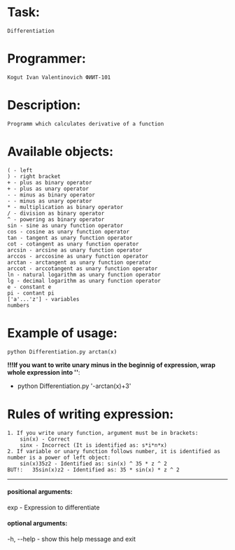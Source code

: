 # Task: 
	Differentiation
# Programmer: 
    Kogut Ivan Valentinovich ФИИТ-101 
# Description:
	Programm which calculates derivative of a function
# Available objects:
	( - left 
	) - right bracket
    + - plus as binary operator
	+ - plus as unary operator
    - - minus as binary operator
    - - minus as unary operator
    * - multiplication as binary operator
    / - division as binary operator
    ^ - powering as binary operator
    sin - sine as unary function operator
    cos - cosine as unary function operator
    tan - tangent as unary function operator
    cot - cotangent as unary function operator
    arcsin - arcsine as unary function operator
    arccos - arccosine as unary function operator
    arctan - arctangent as unary function operator
    arccot - arccotangent as unary function operator
    ln - natural logarithm as unary function operator
    lg - decimal logarithm as unary function operator
	e - constant e
	pi - contant pi
	['a'...'z'] - variables
	numbers
# Example of usage:
	python Differentiation.py arctan(x)
__!!!If you want to write unary minus in the beginnig of expression, wrap whole expression into ''__:
+ python Differentiation.py '-arctan(x)+3'
# Rules of writing expression:
	1. If you write unary function, argument must be in brackets:
		sin(x) - Correct
		sinx - Incorrect (It is identified as: s*i*n*x)
	2. If variable or unary function follows number, it is identified as number is a power of left object:
		sin(x)35z2 - Identified as: sin(x) ^ 35 * z ^ 2
	BUT!:	35sin(x)z2 - Identified as: 35 * sin(x) * z ^ 2 
--------------------------------------------------------------
####  positional arguments:
  exp - Expression to differentiate

#### optional arguments:
  -h, --help - show this help message and exit

